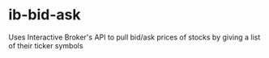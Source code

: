 # ib-bid-ask

Uses Interactive Broker's API to pull bid/ask prices of stocks by giving a list of their ticker symbols
